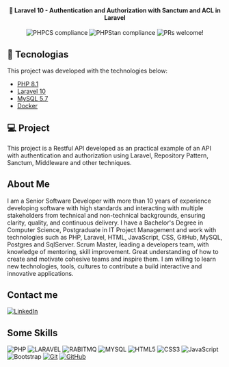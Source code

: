 <h4 align="center">
🚀 Laravel 10 - Authentication and Authorization with Sanctum and ACL in Laravel
</h4>

<p align="center">
 <img alt="PHPCS compliance" src="https://img.shields.io/static/v1?label=PHPCS&message=compliance&color=3fb950&labelColor=333333">
 <img alt="PHPStan compliance" src="https://img.shields.io/static/v1?label=PHPStan&message=compliance&color=3fb950&labelColor=333333">
 <img alt="PRs welcome!" src="https://img.shields.io/static/v1?label=PRs&message=welcome&color=7159c1&labelColor=000000"  />
</p>

## :rocket: Tecnologias

This project was developed with the technologies below:

- [PHP 8.1](https://php.net)
- [Laravel 10](https://laravel.com)
- [MySQL 5.7](https://mysql.com)
- [Docker](https://docker.com)


## 💻 Project

This project is a Restful API developed as an practical example of an API with authentication and authorization using
Laravel, Repository Pattern, Sanctum, Middleware and other techniques.  


## About Me
I am a Senior Software Developer with more than 10 years of experience developing software with high standards and interacting with multiple stakeholders from technical and non-technical backgrounds, ensuring clarity, quality, and continuous delivery. I have a Bachelor's Degree in Computer Science, Postgraduate in IT Project Management and work with technologies such as PHP, Laravel, HTML, JavaScript, CSS, GitHub, MySQL, Postgres and SqlServer.
Scrum Master, leading a developers team, with knowledge of mentoring, skill improvement. Great understanding of how to create and motivate cohesive teams and inspire them. I am willing to learn new technologies, tools, cultures to contribute a build interactive and innovative applications.

## Contact me
[![LinkedIn](https://img.shields.io/badge/LinkedIn-0077B5?style=for-the-badge&logo=linkedin&logoColor=white)](https://www.linkedin.com/in/thiago-luna/)

## Some Skills
![PHP](https://img.shields.io/badge/PHP-fff?style=for-the-badge&logo=php)
![LARAVEL](https://img.shields.io/badge/LARAVEL-000?style=for-the-badge&logo=laravel)
![RABITMQ](https://img.shields.io/badge/rabbitmq-E34F26?style=for-the-badge&logo=rabbitmq&logoColor=white)
![MYSQL](https://img.shields.io/badge/MySQL-fff?style=for-the-badge&logo=mysql)
![HTML5](https://img.shields.io/badge/HTML5-E34F26?style=for-the-badge&logo=html5&logoColor=white)
![CSS3](https://img.shields.io/badge/CSS3-1572B6?style=for-the-badge&logo=css3&logoColor=white)
![JavaScript](https://img.shields.io/badge/JavaScript-F7DF1E?style=for-the-badge&logo=javascript&logoColor=black)
![Bootstrap](https://img.shields.io/badge/bootstrap-000?style=for-the-badge&logo=bootstrap&logoColor=553C7B)
[![Git](https://img.shields.io/badge/Git-000?style=for-the-badge&logo=git&logoColor=E94D5F)](https://git-scm.com/doc)
[![GitHub](https://img.shields.io/badge/GitHub-000?style=for-the-badge&logo=github&logoColor=30A3DC)](https://docs.github.com/)

